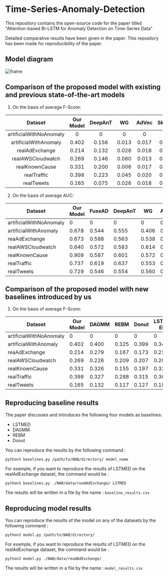 # Time-Series-Anomaly-Detection
This repository contains the open-source code for the paper titled "Attention-based Bi-LSTM for Anomaly Detection on Time-Series Data"

Detailed comparative results have been given in the paper. This repository has been made for reproducibility of the paper.

## Model diagram
![frame](https://user-images.githubusercontent.com/43151489/114315014-bbf85080-9b1a-11eb-9c53-4df20c9468e2.png)


## Comparison of the proposed model with existing and previous state-of-the-art models
1. On the basis of average F-Score:

|         Dataset         | Our Model | DeepAnT |   WG  | AdVec | Skyline | NumentaTM | Numenta | KNN CAD | HTM Java |
|:-----------------------:|:---------:|:-------:|:-----:|:-----:|:-------:|:---------:|:-------:|:-------:|:--------:|
| artificialWithNoAnomaly |     0     |    0    |   0   |   0   |    0    |     0     |    0    |    0    |     0    |
|  artificialWithAnomaly  |   0.402   |  0.156  | 0.013 | 0.017 |  0.043  |   0.017   |  0.012  |  0.003  |   0.017  |
|      realAdExchange     |   0.214   |  0.132  | 0.026 | 0.018 |  0.005  |   0.035   |  0.040  |  0.024  |   0.034  |
|    realAWSCloudwatch    |   0.269   |  0.146  | 0.060 | 0.013 |  0.053  |   0.018   |  0.017  |  0.006  |   0.018  |
|      realKnownCause     |   0.331   |  0.200  | 0.006 | 0.017 |  0.008  |   0.012   |  0.015  |  0.008  |   0.013  |
|       realTraffic       |   0.398   |  0.223  | 0.045 | 0.020 |  0.091  |   0.036   |  0.033  |  0.013  |   0.032  |
|        realTweets       |   0.165   |  0.075  | 0.026 | 0.018 |  0.035  |   0.010   |  0.009  |  0.004  |   0.010  |

2. On the basis of average AUC:

| Dataset                 | Our Model | FuseAD | DeepAnT | WG    | AdVec | Skyline | Numenta | HTM Java |
|-------------------------|-----------|--------|---------|-------|-------|---------|---------|----------|
| artificialWithNoAnomaly | 0         | 0      | 0       | 0     | 0     | 0       | 0       | 0        |
| artificialWithAnomaly   | 0.678     | 0.544  | 0.555   | 0.406 | 0.503 | 0.558   | 0.531   | 0.653    |
| reaAdExchange           | 0.673     | 0.588  | 0.563   | 0.538 | 0.504 | 0.534   | 0.576   | 0.568    |
| realAWSCloudwatch       | 0.640     | 0.572  | 0.583   | 0.614 | 0.503 | 0.602   | 0.542   | 0.587    |
| realKnownCause          | 0.909     | 0.587  | 0.601   | 0.572 | 0.504 | 0.610   | 0.590   | 0.584    |
| realTraffic             | 0.737     | 0.619  | 0.637   | 0.553 | 0.505 | 0.556   | 0.679   | 0.691    |
| realTweets              | 0.729     | 0.546  | 0.554   | 0.560 | 0.505 | 0.559   | 0.586   | 0.549    |

## Comparison of the proposed model with new baselines introduced by us
1. On the basis of average F-Score:

| Dataset                 | Our Model | DAGMM | REBM  | Donut | LSTM-ED |
|-------------------------|-----------|-------|-------|-------|---------|
| artificialWithNoAnomaly | 0         | 0     | 0     | 0     | 0       |
| artificialWithAnomaly   | 0.402     | 0.400 | 0.325 | 0.399 | 0.346   |
| reaAdExchange           | 0.214     | 0.279 | 0.167 | 0.173 | 0.222   |
| realAWSCloudwatch       | 0.269     | 0.226 | 0.209 | 0.207 | 0.208   |
| realKnownCause          | 0.331     | 0.326 | 0.155 | 0.197 | 0.326   |
| realTraffic             | 0.398     | 0.327 | 0.288 | 0.315 | 0.365   |
| realTweets              | 0.165     | 0.132 | 0.117 | 0.127 | 0.182   |

## Reproducing baseline results
The paper discusses and introduces the following four models as baselines:
* LSTMED
* DAGMM
* REBM
* Donut

You can reproduce the results by the following command : 

`python3 baselines.py /path/to/NAB/directory/ model_name`

For example, if you want to reproduce the results of LSTMED on the realAdExchange dataset, the command would be : 

`python3 baselines.py ./NAB/data/readAdExchange/ LSTMED`

The results will be written in a file by the name : `baseline_results.csv`

## Reproducing model results
You can reproduce the results of the model on any of the datasets by the following command : 

`python3 model.py /path/to/NAB/directory/`

For example, if you want to reproduce the results of LSTMED on the realAdExchange dataset, the command would be : 

`python3 model.py ./NAB/data/readAdExchange/`

The results will be written in a file by the name : `model_results.csv`

